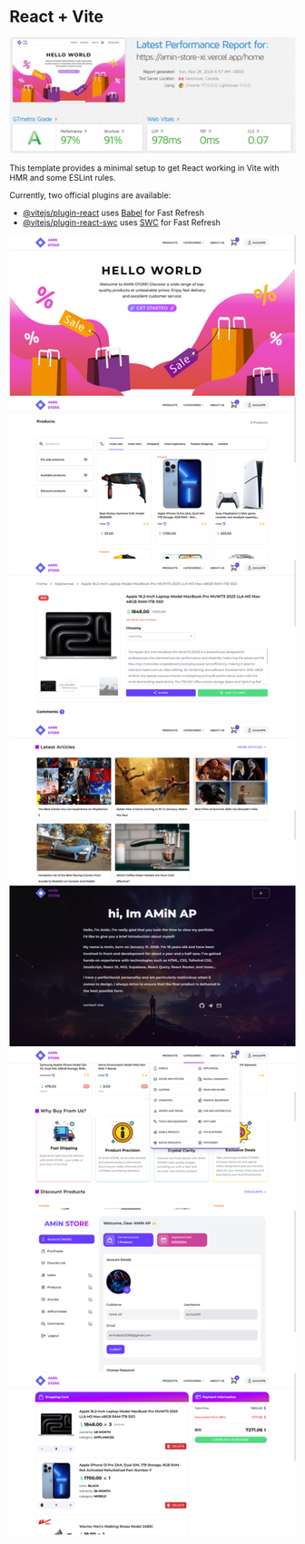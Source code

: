 # React + Vite

<img src="https://raw.githubusercontent.com/aminabdiii/amin-store/refs/heads/master/public/amin-store-performance.png" alt="performance"/>

This template provides a minimal setup to get React working in Vite with HMR and some ESLint rules.

Currently, two official plugins are available:

- [@vitejs/plugin-react](https://github.com/vitejs/vite-plugin-react/blob/main/packages/plugin-react/README.md) uses [Babel](https://babeljs.io/) for Fast Refresh
- [@vitejs/plugin-react-swc](https://github.com/vitejs/vite-plugin-react-swc) uses [SWC](https://swc.rs/) for Fast Refresh

<img src="./images/7.png" alt="image 7" />
<img src="./images/1.png" alt="image 1" />
<img src="./images/2.png" alt="image 2" />
<img src="./images/3.png" alt="image 3" />
<img src="./images/4.png" alt="image 4" />
<img src="./images/5.png" alt="image 5" />
<img src="./images/6.png" alt="image 6" />
<img src="./images/8.png" alt="image 6" />
